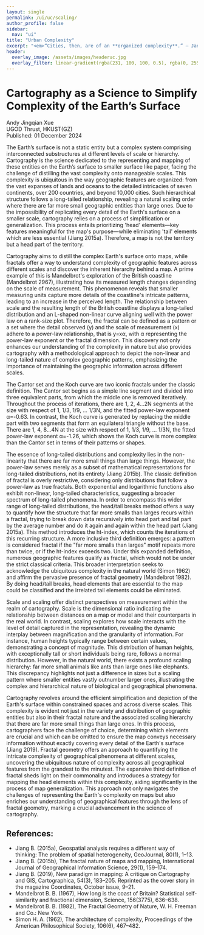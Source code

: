 ```yaml
---
layout: single
permalink: /ui/uc/scaling/
author_profile: false
sidebar:
  nav: "ui"
title: "Urban Complexity"
excerpt: "<em>“Cities, then, are of an **organized complexity**.” — Jane Jacobs (1961), The Death and Life of Great American Cities <em>"
header:
  overlay_image: /assets/images/headeruc.jpg
  overlay_filter: linear-gradient(rgba(231, 100, 100, 0.5), rgba(0, 255, 255, 0.5))
---
```


# Cartography as a Science to Simplify Complexity of the Earth’s Surface
<div class="author-info">
  Andy Jingqian Xue<br>
  UGOD Thrust, HKUST(GZ)<br>
  Published: 01 December 2024
</div>

The Earth’s surface is not a static entity but a complex system comprising interconnected substructures at different levels of scale or hierarchy. Cartography is the science dedicated to the representing and mapping of these entities on the Earth’s surface to smaller surface like paper, facing the challenge of distilling the vast complexity onto manageable scales. This complexity is ubiquitous in the way geographic features are organized: from the vast expanses of lands and oceans to the detailed intricacies of seven continents, over 200 countries, and beyond 10,000 cities. Such hierarchical structure follows a long-tailed relationship, revealing a natural scaling order where there are far more small geographic entities than large ones. Due to the impossibility of replicating every detail of the Earth's surface on a smaller scale, cartography relies on a process of simplification or generalization. This process entails prioritizing 'head' elements—key features meaningful for the map's purpose—while eliminating 'tail' elements which are less essential (Jiang 2015a). Therefore, a map is not the territory but a head part of the territory. 

Cartography aims to distill the complex Earth's surface onto maps, while fractals offer a way to understand complexity of geographic features across different scales and discover the inherent hierarchy behind a map. A prime example of this is Mandelbrot's exploration of the British coastline (Mandelbrot 2967), illustrating how its measured length changes depending on the scale of measurement. This phenomenon reveals that smaller measuring units capture more details of the coastline's intricate patterns, leading to an increase in the perceived length. The relationship between scale and the resulting length of the British coastline displays a long-tailed distribution and an L-shaped non-linear curve aligning well with the power law on a rank-size plot. Therefore, the fractal can be defined as a pattern or a set where the detail observed (y) and the scale of measurement (x) adhere to a power-law relationship, that is y=xα, with α representing the power-law exponent or the fractal dimension. This discovery not only enhances our understanding of the complexity in nature but also provides cartography with a methodological approach to depict the non-linear and long-tailed nature of complex geographic patterns, emphasizing the importance of maintaining the geographic information across different scales.

The Cantor set and the Koch curve are two iconic fractals under the classic definition. The Cantor set begins as a simple line segment and divided into three equivalent parts, from which the middle one is removed iteratively. Throughout the process of iterations, there are 1, 2, 4…2N segments at the size with respect of 1, 1/3, 1/9, … 1/3N, and the fitted power-law exponent α=-0.63. In contrast, the Koch curve is generated by replacing the middle part with two segments that form an equilateral triangle without the base. There are 1, 4, 8…4N at the size with respect of 1, 1/3, 1/9, … 1/3N, the fitted power-law exponent α=-1.26, which shows the Koch curve is more complex than the Cantor set in terms of their patterns or shapes. 

The essence of long-tailed distributions and complexity lies in the non-linearity that there are far more small things than large things. However, the power-law serves merely as a subset of mathematical representations for long-tailed distributions, not its entirety (Jiang 2015b). The classic definition of fractal is overly restrictive, considering only distributions that follow a power-law as true fractals. Both exponential and logarithmic functions also exhibit non-linear, long-tailed characteristics, suggesting a broader spectrum of long-tailed phenomena. In order to encompass this wider range of long-tailed distributions, the head/tail breaks method offers a way to quantify how the structure that far more smalls than larges recurs within a fractal, trying to break down data recursively into head part and tail part by the average number and do it again and again within the head part (Jiang 2015a). This method introduces the ht-index, which counts the iterations of this recurring structure. A more inclusive third definition emerges: a pattern is considered fractal if the "far more smalls than larges" motif repeats more than twice, or if the ht-index exceeds two. Under this expanded definition, numerous geographic features qualify as fractal, which would not be under the strict classical criteria. This broader interpretation seeks to acknowledge the ubiquitous complexity in the natural world (Simon 1962) and affirm the pervasive presence of fractal geometry (Mandelbrot 1982). By doing head/tail breaks, head elements that are essential to the map could be classified and the irrelated tail elements could be eliminated.

Scale and scaling offer distinct perspectives on measurement within the realm of cartography. Scale is the dimensional ratio indicating the relationship between distances on a map or model and their counterparts in the real world. In contrast, scaling explores how scale interacts with the level of detail captured in the representation, revealing the dynamic interplay between magnification and the granularity of information. For instance, human heights typically range between certain values, demonstrating a concept of magnitude. This distribution of human heights, with exceptionally tall or short individuals being rare, follows a normal distribution. However, in the natural world, there exists a profound scaling hierarchy: far more small animals like ants than large ones like elephants. This discrepancy highlights not just a difference in sizes but a scaling pattern where smaller entities vastly outnumber larger ones, illustrating the complex and hierarchical nature of biological and geographical phenomena.

Cartography revolves around the efficient simplification and depiction of the Earth's surface within constrained spaces and across diverse scales. This complexity is evident not just in the variety and distribution of geographic entities but also in their fractal nature and the associated scaling hierarchy that there are far more small things than large ones. In this process, cartographers face the challenge of choice, determining which elements are crucial and which can be omitted to ensure the map conveys necessary information without exactly covering every detail of the Earth's surface (Jiang 2019). Fractal geometry offers an approach to quantifying the intricate complexity of geographical phenomena at different scales, uncovering the ubiquitous nature of complexity across all geographical features from the grandest to the minutest. The expansive third definition of fractal sheds light on their commonality and introduces a strategy for mapping the head elements within this complexity, aiding significantly in the process of map generalization. This approach not only navigates the challenges of representing the Earth's complexity on maps but also enriches our understanding of geographical features through the lens of fractal geometry, marking a crucial advancement in the science of cartography.


## References:
- Jiang B. (2015a), Geospatial analysis requires a different way of thinking: The problem of spatial heterogeneity, GeoJournal, 80(1), 1–13.
- Jiang B. (2015b), The fractal nature of maps and mapping, International Journal of Geographical Information Science, 29(1), 159–174.
- Jiang B. (2019), New paradigm in mapping: A critique on Cartography and GIS, Cartographica, 54(3), 183–205. Reprinted as the cover story in the magazine Coordinates, October issue, 9–21.
- Mandelbrot B. B. (1967), How long is the coast of Britain? Statistical self-similarity and fractional dimension, Science, 156(3775), 636–638.
- Mandelbrot B. B. (1982), The Fractal Geometry of Nature, W. H. Freeman and Co.: New York. 
- Simon H. A. (1962), The architecture of complexity, Proceedings of the American Philosophical Society, 106(6), 467–482.
